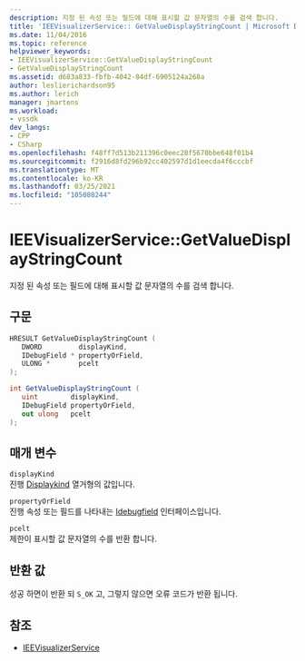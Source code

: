 ```yaml
---
description: 지정 된 속성 또는 필드에 대해 표시할 값 문자열의 수를 검색 합니다.
title: 'IEEVisualizerService:: GetValueDisplayStringCount | Microsoft Docs'
ms.date: 11/04/2016
ms.topic: reference
helpviewer_keywords:
- IEEVisualizerService::GetValueDisplayStringCount
- GetValueDisplayStringCount
ms.assetid: d683a833-fbfb-4042-84df-6905124a268a
author: leslierichardson95
ms.author: lerich
manager: jmartens
ms.workload:
- vssdk
dev_langs:
- CPP
- CSharp
ms.openlocfilehash: f48ff7d513b211396c0eec28f5670bbe648f01b4
ms.sourcegitcommit: f2916d8fd296b92cc402597d1d1eecda4f6cccbf
ms.translationtype: MT
ms.contentlocale: ko-KR
ms.lasthandoff: 03/25/2021
ms.locfileid: "105080244"
---
```

# <a name="ieevisualizerservicegetvaluedisplaystringcount"></a>IEEVisualizerService::GetValueDisplayStringCount
지정 된 속성 또는 필드에 대해 표시할 값 문자열의 수를 검색 합니다.

## <a name="syntax"></a>구문

```cpp
HRESULT GetValueDisplayStringCount (
   DWORD         displayKind,
   IDebugField * propertyOrField,
   ULONG *       pcelt
);
```

```csharp
int GetValueDisplayStringCount (
   uint        displayKind,
   IDebugField propertyOrField,
   out ulong   pcelt
);
```

## <a name="parameters"></a>매개 변수
`displayKind`\
진행 [Displaykind](../../../extensibility/debugger/reference/displaykind.md) 열거형의 값입니다.

`propertyOrField`\
진행 속성 또는 필드를 나타내는 [Idebugfield](../../../extensibility/debugger/reference/idebugfield.md) 인터페이스입니다.

`pcelt`\
제한이 표시할 값 문자열의 수를 반환 합니다.

## <a name="return-value"></a>반환 값
 성공 하면이 반환 되 `S_OK` 고, 그렇지 않으면 오류 코드가 반환 됩니다.

## <a name="see-also"></a>참조
- [IEEVisualizerService](../../../extensibility/debugger/reference/ieevisualizerservice.md)

